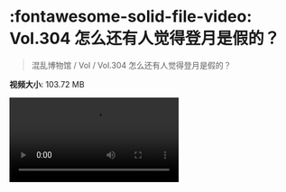 # :fontawesome-solid-file-video: Vol.304 怎么还有人觉得登月是假的？

> 混乱博物馆 / Vol / Vol.304 怎么还有人觉得登月是假的？

**视频大小**: 103.72 MB

<div class="video"><video src="https://file.hsyhx.top/archive/304.mp4" controls preload>🤔 您的浏览器不支持 video 标签</video></div>